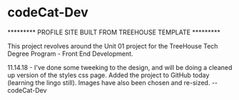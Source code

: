 # codeCat-Dev

********* PROFILE SITE BUILT FROM TREEHOUSE TEMPLATE *********

This project revolves around the Unit 01 project for the TreeHouse Tech Degree Program - Front End Development. 

11.14.18 - I've done some tweeking to the design, and will be doing a cleaned up version of the styles css page. Added the project to GitHub today (learning the lingo still). Images have also been chosen and re-sized. -- codeCat-Dev

